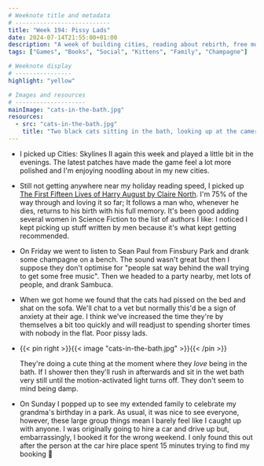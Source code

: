 ```yaml
---
# Weeknote title and metadata
# ---------------------------
title: "Week 194: Pissy Lads"
date: 2024-07-14T21:55:00+01:00
description: "A week of building cities, reading about rebirth, free music, house parties, sambuca, wet beds, cats in the bath, and a family day in the park."
tags: ["Games", "Books", "Social", "Kittens", "Family", "Champagne"]

# Weeknote display
# ----------------
highlight: "yellow"

# Images and resources
# --------------------
mainImage: "cats-in-the-bath.jpg"
resources:
  - src: "cats-in-the-bath.jpg"
    title: "Two black cats sitting in the bath, looking up at the camera with yellow eyes"
---
```


  * I picked up Cities: Skylines II again this week and played a little bit in the evenings. The latest patches have made the game feel a lot more polished and I'm enjoying noodling about in my new cities.

  * Still not getting anywhere near my holiday reading speed, I picked up [The First Fifteen Lives of Harry August by Claire North](https://www.goodreads.com/book/show/35066358-the-first-fifteen-lives-of-harry-august). I'm 75% of the way through and loving it so far; It follows a man who, whenever he dies, returns to his birth with his full memory. It's been good adding several women in Science Fiction to the list of authors I like: I noticed I kept picking up stuff written by men because it's what kept getting recommended.

  * On Friday we went to listen to Sean Paul from Finsbury Park and drank some champagne on a bench. The sound wasn't great but then I suppose they don't optimise for "people sat way behind the wall trying to get some free music". Then we headed to a party nearby, met lots of people, and drank Sambuca.

  * When we got home we found that the cats had pissed on the bed and shat on the sofa. We'll chat to a vet but normally this'd be a sign of anxiety at their age. I think we've increased the time they're by themselves a bit too quickly and will readjust to spending shorter times with nobody in the flat. Poor pissy lads.

  * {{< pin right >}}{{< image "cats-in-the-bath.jpg" >}}{{< /pin >}}

    They're doing a cute thing at the moment where they _love_ being in the bath. If I shower then they'll rush in afterwards and sit in the wet bath very still until the motion-activated light turns off. They don't seem to mind being damp.

  * On Sunday I popped up to see my extended family to celebrate my grandma's birthday in a park. As usual, it was nice to see everyone, however, these large group things mean I barely feel like I caught up with anyone. I was originally going to hire a car and drive up but, embarrassingly, I booked it for the wrong weekend. I only found this out after the person at the car hire place spent 15 minutes trying to find my booking :facepalm:
